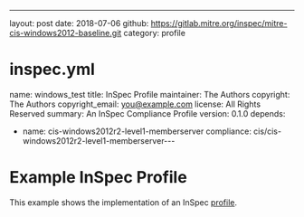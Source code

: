 ---
layout: post
date: 2018-07-06
github: https://gitlab.mitre.org/inspec/mitre-cis-windows2012-baseline.git
category: profile


# inspec.yml
name: windows_test
title: InSpec Profile
maintainer: The Authors
copyright: The Authors
copyright_email: you@example.com
license: All Rights Reserved
summary: An InSpec Compliance Profile
version: 0.1.0
depends: 
   - name: cis-windows2012r2-level1-memberserver
     compliance: cis/cis-windows2012r2-level1-memberserver---

# Example InSpec Profile

This example shows the implementation of an InSpec [profile](../../docs/profiles.rst).

